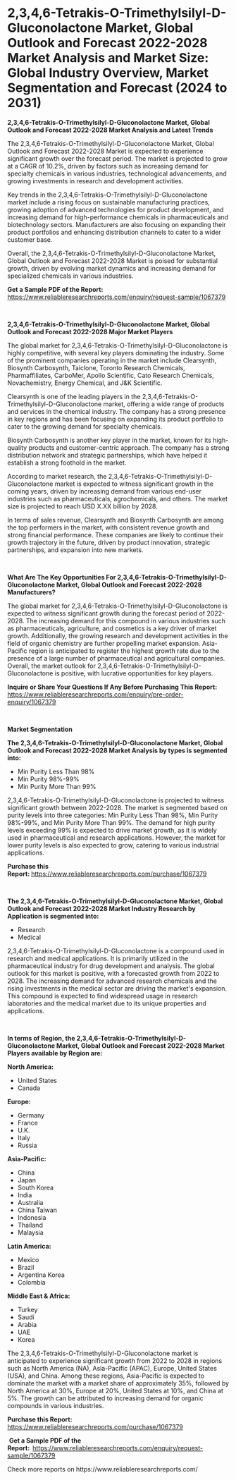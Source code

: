 <p><h1>2,3,4,6-Tetrakis-O-Trimethylsilyl-D-Gluconolactone Market, Global Outlook and Forecast 2022-2028 Market Analysis and Market Size: Global Industry Overview, Market Segmentation and Forecast (2024 to 2031)</h1></p><p><strong>2,3,4,6-Tetrakis-O-Trimethylsilyl-D-Gluconolactone Market, Global Outlook and Forecast 2022-2028 Market Analysis and Latest Trends</strong></p>
<p><p>The 2,3,4,6-Tetrakis-O-Trimethylsilyl-D-Gluconolactone Market, Global Outlook and Forecast 2022-2028 Market is expected to experience significant growth over the forecast period. The market is projected to grow at a CAGR of 10.2%, driven by factors such as increasing demand for specialty chemicals in various industries, technological advancements, and growing investments in research and development activities.</p><p>Key trends in the 2,3,4,6-Tetrakis-O-Trimethylsilyl-D-Gluconolactone market include a rising focus on sustainable manufacturing practices, growing adoption of advanced technologies for product development, and increasing demand for high-performance chemicals in pharmaceuticals and biotechnology sectors. Manufacturers are also focusing on expanding their product portfolios and enhancing distribution channels to cater to a wider customer base.</p><p>Overall, the 2,3,4,6-Tetrakis-O-Trimethylsilyl-D-Gluconolactone Market, Global Outlook and Forecast 2022-2028 Market is poised for substantial growth, driven by evolving market dynamics and increasing demand for specialized chemicals in various industries.</p></p>
<p><strong>Get a Sample PDF of the Report:&nbsp;</strong> <a href="https://www.reliableresearchreports.com/enquiry/request-sample/1067379">https://www.reliableresearchreports.com/enquiry/request-sample/1067379</a></p>
<p>&nbsp;</p>
<p><strong>2,3,4,6-Tetrakis-O-Trimethylsilyl-D-Gluconolactone Market, Global Outlook and Forecast 2022-2028 Major Market Players</strong></p>
<p><p>The global market for 2,3,4,6-Tetrakis-O-Trimethylsilyl-D-Gluconolactone is highly competitive, with several key players dominating the industry. Some of the prominent companies operating in the market include Clearsynth, Biosynth Carbosynth, Taiclone, Toronto Research Chemicals, Pharmaffiliates, CarboMer, Apollo Scientific, Cato Research Chemicals, Novachemistry, Energy Chemical, and J&K Scientific.</p><p>Clearsynth is one of the leading players in the 2,3,4,6-Tetrakis-O-Trimethylsilyl-D-Gluconolactone market, offering a wide range of products and services in the chemical industry. The company has a strong presence in key regions and has been focusing on expanding its product portfolio to cater to the growing demand for specialty chemicals.</p><p>Biosynth Carbosynth is another key player in the market, known for its high-quality products and customer-centric approach. The company has a strong distribution network and strategic partnerships, which have helped it establish a strong foothold in the market.</p><p>According to market research, the 2,3,4,6-Tetrakis-O-Trimethylsilyl-D-Gluconolactone market is expected to witness significant growth in the coming years, driven by increasing demand from various end-user industries such as pharmaceuticals, agrochemicals, and others. The market size is projected to reach USD X.XX billion by 2028.</p><p>In terms of sales revenue, Clearsynth and Biosynth Carbosynth are among the top performers in the market, with consistent revenue growth and strong financial performance. These companies are likely to continue their growth trajectory in the future, driven by product innovation, strategic partnerships, and expansion into new markets.</p></p>
<p>&nbsp;</p>
<p><strong>What Are The Key Opportunities For 2,3,4,6-Tetrakis-O-Trimethylsilyl-D-Gluconolactone Market, Global Outlook and Forecast 2022-2028 Manufacturers?</strong></p>
<p><p>The global market for 2,3,4,6-Tetrakis-O-Trimethylsilyl-D-Gluconolactone is expected to witness significant growth during the forecast period of 2022-2028. The increasing demand for this compound in various industries such as pharmaceuticals, agriculture, and cosmetics is a key driver of market growth. Additionally, the growing research and development activities in the field of organic chemistry are further propelling market expansion. Asia-Pacific region is anticipated to register the highest growth rate due to the presence of a large number of pharmaceutical and agricultural companies. Overall, the market outlook for 2,3,4,6-Tetrakis-O-Trimethylsilyl-D-Gluconolactone is positive, with lucrative opportunities for key players.</p></p>
<p><strong>Inquire or Share Your Questions If Any Before Purchasing This Report:</strong> <a href="https://www.reliableresearchreports.com/enquiry/pre-order-enquiry/1067379">https://www.reliableresearchreports.com/enquiry/pre-order-enquiry/1067379</a></p>
<p>&nbsp;</p>
<p><strong>Market Segmentation</strong></p>
<p><strong>The 2,3,4,6-Tetrakis-O-Trimethylsilyl-D-Gluconolactone Market, Global Outlook and Forecast 2022-2028 Market Analysis by types is segmented into:</strong></p>
<p><ul><li>Min Purity Less Than 98%</li><li>Min Purity 98%-99%</li><li>Min Purity More Than 99%</li></ul></p>
<p><p>2,3,4,6-Tetrakis-O-Trimethylsilyl-D-Gluconolactone is projected to witness significant growth between 2022-2028. The market is segmented based on purity levels into three categories: Min Purity Less Than 98%, Min Purity 98%-99%, and Min Purity More Than 99%. The demand for high purity levels exceeding 99% is expected to drive market growth, as it is widely used in pharmaceutical and research applications. However, the market for lower purity levels is also expected to grow, catering to various industrial applications.</p></p>
<p><strong>Purchase this Report:&nbsp;</strong><a href="https://www.reliableresearchreports.com/purchase/1067379">https://www.reliableresearchreports.com/purchase/1067379</a></p>
<p>&nbsp;</p>
<p><strong>The 2,3,4,6-Tetrakis-O-Trimethylsilyl-D-Gluconolactone Market, Global Outlook and Forecast 2022-2028 Market Industry Research by Application is segmented into:</strong></p>
<p><ul><li>Research</li><li>Medical</li></ul></p>
<p><p>2,3,4,6-Tetrakis-O-Trimethylsilyl-D-Gluconolactone is a compound used in research and medical applications. It is primarily utilized in the pharmaceutical industry for drug development and analysis. The global outlook for this market is positive, with a forecasted growth from 2022 to 2028. The increasing demand for advanced research chemicals and the rising investments in the medical sector are driving the market's expansion. This compound is expected to find widespread usage in research laboratories and the medical market due to its unique properties and applications.</p></p>
<p>&nbsp;</p>
<p><strong>In terms of Region, the 2,3,4,6-Tetrakis-O-Trimethylsilyl-D-Gluconolactone Market, Global Outlook and Forecast 2022-2028 Market Players available by Region are:</strong></p>
<p>
    <p> <strong> North America: </strong>
        <ul>
            <li>United States</li>
            <li>Canada</li>
        </ul>
        </p> 
    <p> <strong> Europe: </strong>
        <ul>
            <li>Germany</li>
            <li>France</li>
            <li>U.K.</li>
            <li>Italy</li>
            <li>Russia</li>
        </ul>
        </p> 
    <p> <strong> Asia-Pacific: </strong>
        <ul>
            <li>China</li>
            <li>Japan</li>
            <li>South Korea</li>
            <li>India</li>
            <li>Australia</li>
            <li>China Taiwan</li>
            <li>Indonesia</li>
            <li>Thailand</li>
            <li>Malaysia</li>
        </ul>
        </p> 
    <p> <strong> Latin America: </strong>
        <ul>
            <li>Mexico</li>
            <li>Brazil</li>
            <li>Argentina Korea</li>
            <li>Colombia</li>
        </ul>
        </p> 
    <p> <strong> Middle East & Africa: </strong>
        <ul>
            <li>Turkey</li>
            <li>Saudi</li>
            <li>Arabia</li>
            <li>UAE</li>
            <li>Korea</li>
        </ul>
    </p>
    </p>
<p><p>The 2,3,4,6-Tetrakis-O-Trimethylsilyl-D-Gluconolactone market is anticipated to experience significant growth from 2022 to 2028 in regions such as North America (NA), Asia-Pacific (APAC), Europe, United States (USA), and China. Among these regions, Asia-Pacific is expected to dominate the market with a market share of approximately 35%, followed by North America at 30%, Europe at 20%, United States at 10%, and China at 5%. The growth can be attributed to increasing demand for organic compounds in various industries.</p></p>
<p><strong>Purchase this Report: </strong><a href="https://www.reliableresearchreports.com/purchase/1067379">https://www.reliableresearchreports.com/purchase/1067379</a></p>
<p>&nbsp;<strong>Get a Sample PDF of the Report:&nbsp;&nbsp;</strong><a href="https://www.reliableresearchreports.com/enquiry/request-sample/1067379">https://www.reliableresearchreports.com/enquiry/request-sample/1067379</a></p>
<p><strong></strong></p>
<p>Check more reports on https://www.reliableresearchreports.com/</p>